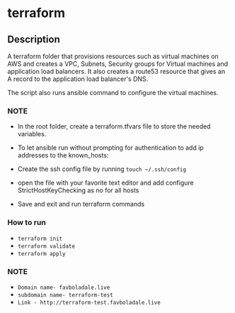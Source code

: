 # terraform

## Description
A terraform folder that provisions resources such as virtual machines on AWS and creates a VPC, Subnets, Security groups for Virtual machines and application load balancers. It also 
creates a route53 resource that gives an A record to the application load balancer's DNS.

The script also runs ansible command to configure the virtual machines.

### NOTE
- In the root folder, create a terraform.tfvars file to store the needed variables.
- To let ansible run without prompting for authentication to add ip addresses to the known_hosts:
- Create the ssh config file by running `touch ~/.ssh/config`
- open the file with your favorite text editor and add configure StrictHostKeyChecking as no for all hosts
    
- Save and exit and run terraform commands

### How to run
- `terraform init`
- `terraform validate`
- `terraform apply`

### NOTE
- `Domain name- favboladale.live`
- `subdomain name- terraform-test`
- `Link - http://terraform-test.favboladale.live`
